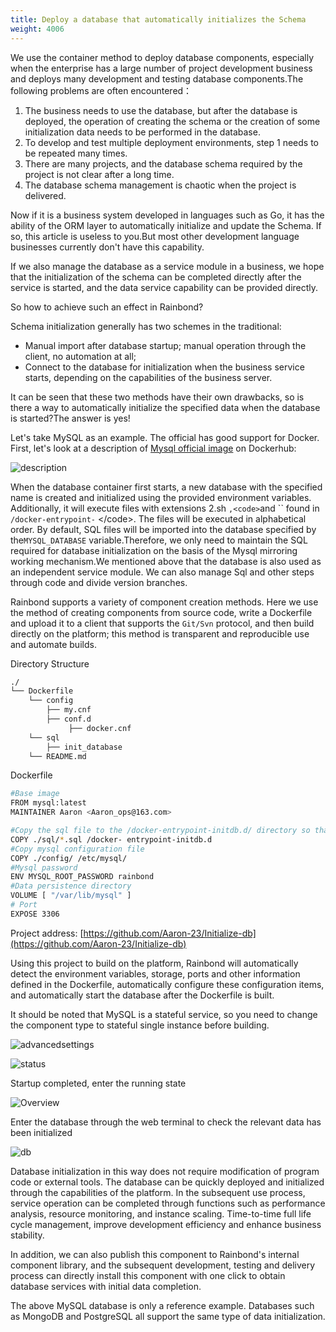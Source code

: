 ```yaml
---
title: Deploy a database that automatically initializes the Schema
weight: 4006
---
```


We use the container method to deploy database components, especially when the enterprise has a large number of project development business and deploys many development and testing database components.The following problems are often encountered：

1. The business needs to use the database, but after the database is deployed, the operation of creating the schema or the creation of some initialization data needs to be performed in the database.
2. To develop and test multiple deployment environments, step 1 needs to be repeated many times.
3. There are many projects, and the database schema required by the project is not clear after a long time.
4. The database schema management is chaotic when the project is delivered.

Now if it is a business system developed in languages such as Go, it has the ability of the ORM layer to automatically initialize and update the Schema. If so, this article is useless to you.But most other development language businesses currently don't have this capability.

If we also manage the database as a service module in a business, we hope that the initialization of the schema can be completed directly after the service is started, and the data service capability can be provided directly.

So how to achieve such an effect in Rainbond?



Schema initialization generally has two schemes in the traditional:

- Manual import after database startup; manual operation through the client, no automation at all;
- Connect to the database for initialization when the business service starts, depending on the capabilities of the business server.

It can be seen that these two methods have their own drawbacks, so is there a way to automatically initialize the specified data when the database is started?The answer is yes!

Let's take MySQL as an example. The official has good support for Docker. First, let's look at a description of [Mysql official image](https://registry.hub.docker.com/_/mysql) on Dockerhub:

![description](https://static.goodrain.com/docs/practice/Initdb/description.jpg)

When the database container first starts, a new database with the specified name is created and initialized using the provided environment variables. Additionally, it will execute files with extensions 2.sh `,<code>`and `` found in `/docker-entrypoint-` \</code>. The files will be executed in alphabetical order. By default, SQL files will be imported into the database specified by the`MYSQL_DATABASE` variable.Therefore, we only need to maintain the SQL required for database initialization on the basis of the Mysql mirroring working mechanism.We mentioned above that the database is also used as an independent service module. We can also manage Sql and other steps through code and divide version branches.

Rainbond supports a variety of component creation methods. Here we use the method of creating components from source code, write a Dockerfile and upload it to a client that supports the `Git/Svn` protocol, and then build directly on the platform; this method is transparent and reproducible use and automate builds.

Directory Structure

```bash
./
└── Dockerfile
    └── config
        ├── my.cnf
        ├── conf.d
             ├── docker.cnf
    └── sql
        ├── init_database
    └── README.md
```

Dockerfile

```bash
#Base image
FROM mysql:latest
MAINTAINER Aaron <Aaron_ops@163.com>

#Copy the sql file to the /docker-entrypoint-initdb.d/ directory so that this sql can be executed automatically at startup
COPY ./sql/*.sql /docker- entrypoint-initdb.d
#Copy mysql configuration file
COPY ./config/ /etc/mysql/
#Mysql password
ENV MYSQL_ROOT_PASSWORD rainbond
#Data persistence directory
VOLUME [ "/var/lib/mysql" ]
# Port
EXPOSE 3306
```

Project address: [https://github.com/Aaron-23/Initialize-db](https://github.com/Aaron-23/Initialize-db)

Using this project to build on the platform, Rainbond will automatically detect the environment variables, storage, ports and other information defined in the Dockerfile, automatically configure these configuration items, and automatically start the database after the Dockerfile is built.

It should be noted that MySQL is a stateful service, so you need to change the component type to stateful single instance before building. 

![advancedsettings](https://grstatic.oss-cn-shanghai.aliyuncs.com/docs/practice/Initdb/advancedsettings.png)

![status](https://grstatic.oss-cn-shanghai.aliyuncs.com/docs/practice/Initdb/status.png)

Startup completed, enter the running state

![Overview](https://grstatic.oss-cn-shanghai.aliyuncs.com/docs/practice/Initdb/Overview.jpg)

Enter the database through the web terminal to check the relevant data has been initialized

![db](https://static.goodrain.com/docs/practice/Initdb/db.jpg)

Database initialization in this way does not require modification of program code or external tools. The database can be quickly deployed and initialized through the capabilities of the platform. In the subsequent use process, service operation can be completed through functions such as performance analysis, resource monitoring, and instance scaling. Time-to-time full life cycle management, improve development efficiency and enhance business stability.

In addition, we can also publish this component to Rainbond's internal component library, and the subsequent development, testing and delivery process can directly install this component with one click to obtain database services with initial data completion.

The above MySQL database is only a reference example. Databases such as MongoDB and PostgreSQL all support the same type of data initialization.